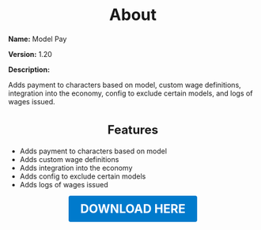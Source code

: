 <h1 style="text-align:center; font-size:2rem; font-weight:bold;">About</h1>

**Name:**
Model Pay

**Version:**
1.20

**Description:**

Adds payment to characters based on model, custom wage definitions, integration into the economy, config to exclude certain models, and logs of wages issued.

<h2 style="text-align:center; font-size:1.5rem; font-weight:bold;">Features</h2>

- Adds payment to characters based on model
- Adds custom wage definitions
- Adds integration into the economy
- Adds config to exclude certain models
- Adds logs of wages issued





<p align="center"><a href="https://github.com/LiliaFramework/Modules/raw/refs/heads/gh-pages/modelpay.zip" style="display:inline-block;padding:12px 24px;font-size:1.5rem;font-weight:bold;text-decoration:none;color:#fff;background-color:var(--md-primary-fg-color,#007acc);border-radius:4px;">DOWNLOAD HERE</a></p>